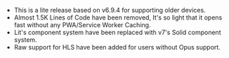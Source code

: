 - This is a lite release based on v6.9.4 for supporting older devices.
- Almost 1.5K Lines of Code have been removed, It's so light that it opens fast without any PWA/Service Worker Caching.
- Lit's component system have been replaced with v7's Solid component system.
- Raw support for HLS have been added for users without Opus support.
